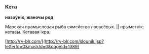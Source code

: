### Кета
**назоўнік, жаночы род**

Марская прамысловая рыба сямейства ласасёвых. || прыметнік: кетавы. Кетавая ікра.

<a rel="author">[http://rv-blr.com/](http://rv-blr.com/slounik.jsp?letterId=0&maskId=0&pageId=1389)</a>
